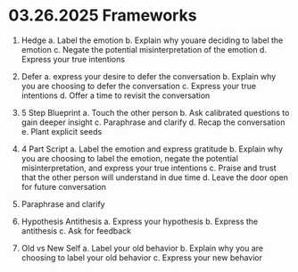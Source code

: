 # 03.26.2025 Frameworks

1. Hedge
  a. Label the emotion
  b. Explain why youare deciding to label the emotion
  c. Negate the potential misinterpretation of the emotion
  d. Express your true intentions

2. Defer 
    a. express your desire to defer the conversation
    b. Explain why you are choosing to defer the conversation
    c. Express your true intentions
    d. Offer a time to revisit the conversation

3. 5 Step Blueprint
    a. Touch the other person
    b. Ask calibrated questions to gain deeper insight
    c. Paraphrase and clarify
    d. Recap the conversation
    e. Plant explicit seeds

4. 4 Part Script
    a. Label the emotion and express gratitude
    b. Explain why you are choosing to label the emotion, negate the potential misinterpretation, and express your true intentions
    c. Praise and trust that the other person will understand in due time
    d. Leave the door open for future conversation

5. Paraphrase and clarify

6. Hypothesis Antithesis
    a. Express your hypothesis
    b. Express the antithesis
    c. Ask for feedback

7. Old vs New Self
    a. Label your old behavior
    b. Explain why you are choosing to label your old behavior
    c. Express your new behavior
